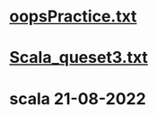 # [oopsPractice.txt](https://github.com/Deelip918/21-08-2022/files/9389954/oopsPractice.txt)

# [Scala_queset3.txt](https://github.com/Deelip918/21-08-2022/files/9389956/Scala_queset3.txt)
# scala 21-08-2022
